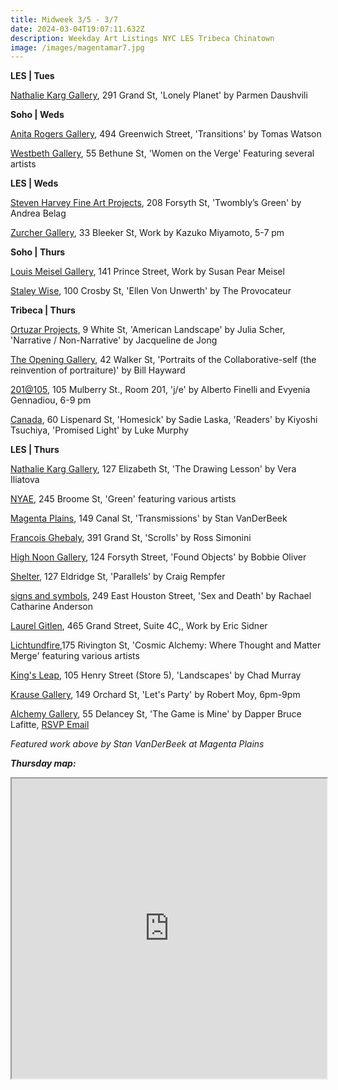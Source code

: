 ```yaml
---
title: Midweek 3/5 - 3/7
date: 2024-03-04T19:07:11.632Z
description: Weekday Art Listings NYC LES Tribeca Chinatown
image: /images/magentamar7.jpg
---
```

**L﻿ES | Tues**

[Nathalie Karg Gallery](https://nathaliekarg.com/exhibitions/82-lonely-planet-parmen-daushvili/press_release_text/), 291 Grand St, 'Lonely Planet' by Parmen Daushvili

**S﻿oho | Weds**

[Anita Rogers Gallery](https://www.anitarogersgallery.com/exhibitions), 494 Greenwich Street, 'Transitions' by Tomas Watson

[Westbeth Gallery](https://westbeth.org/event/women-on-the-verge-exhibition-of-artists-affiliated-with-the29-art/), 55 Bethune St, 'Women on the Verge' Featuring several artists

**L﻿ES | Weds**

[Steven Harvey Fine Art Projects](https://shfap.com/events/twomblys-green/), 208 Forsyth St, 'Twombly’s Green' by Andrea Belag

[Zurcher Gallery](https://www.galeriezurcher.com/), 33 Bleeker St, Work by Kazuko Miyamoto,  5-7 pm

**S﻿oho | Thurs**

[Louis Meisel Gallery](https://www.meiselgallery.com/exhibition/susan-pear-meisel/), 141 Prince Street, Work by Susan Pear Meisel

[Staley Wise](https://www.staleywise.com/exhibitions/ellen-von-unwerth5), 100 Crosby St, 'Ellen Von Unwerth' by The Provocateur

**T﻿ribeca | Thurs**

[Ortuzar Projects](https://www.ortuzarprojects.com/exhibitions), 9 White St, 'American Landscape' by Julia Scher, 'Narrative / Non-Narrative' by Jacqueline de Jong

[The Opening Gallery](https://www.theopeninggallery.com/), 42 Walker St, 'Portraits of the Collaborative-self (the reinvention of portraiture)' by Bill Hayward

[201@105](https://www.201at105.com/), 105 Mulberry St., Room 201, 'j/e' by Alberto Finelli and Evyenia Gennadiou, 6-9 pm

[Canada](https://www.canadanewyork.com/), 60 Lispenard St, 'Homesick' by Sadie Laska, 'Readers' by Kiyoshi Tsuchiya, 'Promised Light' by Luke Murphy

**L﻿ES | Thurs**

[Nathalie Karg Gallery](https://nathaliekarg.com/exhibitions/81-the-drawing-lesson-vera-iliatova/press_release_text/), 127 Elizabeth St, 'The Drawing Lesson' by Vera Iliatova

[NYAE](https://www.nyartistsequity.org/), 245 Broome St, 'Green' featuring various artists

[Magenta Plains](https://magentaplains.com/exhibitions/stan-vanderbeek-transmissions), 149 Canal St, 'Transmissions' by Stan VanDerBeek

[Francois Ghebaly](http://ghebaly.com/), 391 Grand St, 'Scrolls' by Ross Simonini

[High Noon Gallery](https://www.highnoongallery.com/), 124 Forsyth Street, 'Found Objects' by Bobbie Oliver

[Shelter](https://www.shelternyc.com/), 127 Eldridge St, 'Parallels' by Craig Rempfer

[signs and symbols](https://www.signsandsymbols.art/exhibitions/sex-and-death), 249 East Houston Street, 'Sex and Death' by Rachael Catharine Anderson

[Laurel Gitlen](https://www.laurelgitlen.com/), 465 Grand Street, Suite 4C,, Work by Eric Sidner

[Lichtundfire](https://www.lichtundfire.com/),175 Rivington St, 'Cosmic Alchemy: Where Thought and Matter Merge' featuring various artists

[King's Leap](https://www.kingsleapfinearts.com/), 105 Henry Street (Store 5), 'Landscapes' by Chad Murray

[Krause Gallery](https://www.krausegallery.com/), 149 Orchard St, 'Let's Party' by Robert Moy, 6pm-9pm

[Alchemy Gallery](https://www.instagram.com/alcehmy.gallery), 55 Delancey St, 'The Game is Mine' by Dapper Bruce Lafitte, [RSVP Email](info@alchemy-gallery.com)

*F﻿eatured work above by Stan VanDerBeek at Magenta Plains*

***T﻿hursday map:***

<iframe src="https://www.google.com/maps/d/u/1/embed?mid=1qJR3Ywvwk7-LpQYBaNK0Zy5apCqEUXw&ehbc=2E312F" width="100%" height="480"></iframe>